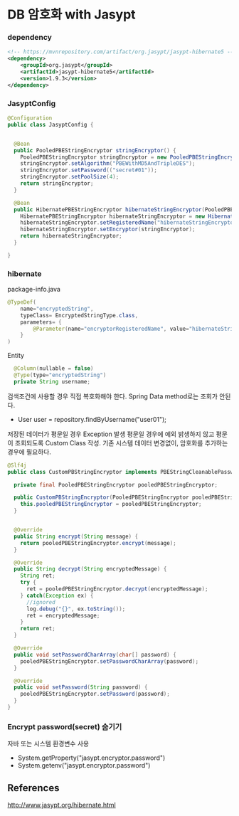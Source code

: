 DB 암호화 with Jasypt
=========================


### dependency

```xml
<!-- https://mvnrepository.com/artifact/org.jasypt/jasypt-hibernate5 -->
<dependency>
    <groupId>org.jasypt</groupId>
    <artifactId>jasypt-hibernate5</artifactId>
    <version>1.9.3</version>
</dependency>
```

### JasyptConfig
```java
@Configuration
public class JasyptConfig {


  @Bean
  public PooledPBEStringEncryptor stringEncryptor() {
    PooledPBEStringEncryptor stringEncryptor = new PooledPBEStringEncryptor();
    stringEncryptor.setAlgorithm("PBEWithMD5AndTripleDES");
    stringEncryptor.setPassword(("secret#01"));
    stringEncryptor.setPoolSize(4);
    return stringEncryptor;
  }

  @Bean
  public HibernatePBEStringEncryptor hibernateStringEncryptor(PooledPBEStringEncryptor stringEncryptor) {
    HibernatePBEStringEncryptor hibernateStringEncryptor = new HibernatePBEStringEncryptor();
    hibernateStringEncryptor.setRegisteredName("hibernateStringEncryptor");
    hibernateStringEncryptor.setEncryptor(stringEncryptor);
    return hibernateStringEncryptor;
  }

}
```

### hibernate
package-info.java
```java
@TypeDef(
    name="encryptedString",
    typeClass= EncryptedStringType.class,
    parameters= {
        @Parameter(name="encryptorRegisteredName", value="hibernateStringEncryptor")
    }
)
```

Entity
```java
  @Column(nullable = false)
  @Type(type="encryptedString")
  private String username;
```

검색조건에 사용할 경우 직접 복호화해야 한다. Spring Data method로는 조회가 안된다.  
  - User user = repository.findByUsername("user01");


저장된 데이터가 평문일 경우 Exception 발생
평문일 경우에 예외 밝생하지 않고 평문이 조회되도록 Custom Class 작성.
기존 시스템 데이터 변경없이, 암호화를 추가하는 경우에 필요하다.
```java
@Slf4j
public class CustomPBStringEncryptor implements PBEStringCleanablePasswordEncryptor {

  private final PooledPBEStringEncryptor pooledPBEStringEncryptor;

  public CustomPBStringEncryptor(PooledPBEStringEncryptor pooledPBEStringEncryptor) {
    this.pooledPBEStringEncryptor = pooledPBEStringEncryptor;
  }


  @Override
  public String encrypt(String message) {
    return pooledPBEStringEncryptor.encrypt(message);
  }

  @Override
  public String decrypt(String encryptedMessage) {
    String ret;
    try {
      ret = pooledPBEStringEncryptor.decrypt(encryptedMessage);
    } catch(Exception ex) {
      //ignored
      log.debug("{}", ex.toString());
      ret = encryptedMessage;
    }
    return ret;
  }

  @Override
  public void setPasswordCharArray(char[] password) {
    pooledPBEStringEncryptor.setPasswordCharArray(password);
  }

  @Override
  public void setPassword(String password) {
    pooledPBEStringEncryptor.setPassword(password);
  }
}

```

### Encrypt password(secret) 숨기기
자바 또는 시스템 환경변수 사용
- System.getProperty("jasypt.encryptor.password")
- System.getenv("jasypt.encryptor.password")


## References
http://www.jasypt.org/hibernate.html

